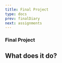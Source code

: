 ```yaml
---
title: Final Project
type: docs
prev: finalDiary
next: assignments
---
```


### Final Project

## What does it do?